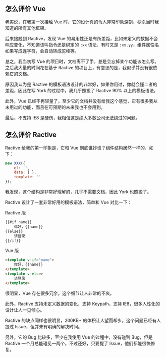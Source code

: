## 怎么评价 Vue

老实说，在我第一次接触 Vue 时，它的设计真的令人非常印象深刻，秒杀当时我知道的所有其他框架。

后来接触到 Ractive，发现 Vue 的易用性还是有所差距，比如未定义的数据不会响应变化，不知道该叫指令还是绑定的 `:xx` 语法，有时又是 `:xx.yy`，组件属性名如果写成连字符，会自动转成驼峰等。

总之，我当初写 Vue 的项目时，文档离不了手，总是会忘掉某个功能该怎么写。之后我大量的时间花在基于 Ractive 的项目上，有意思的是，我似乎并没有很依赖它的文档。

原因我认为是 Ractive 的模板语法设计的非常好，如果你用过，你就会懂二者的差距，因此在写 York 的过程中，我几乎照搬了 Ractive 90% 以上的模板语法。

此外，Vue 已经不再轻量了，至少它的文档并没有给我这个感觉，它有很多我从未用过的功能，而且在可预期的未来我也不会用到。

最后，不支持 IE8 是硬伤，我相信这是绝大多数公司无法绕过的问题。

## 怎么评价 Ractive

Ractive 给我的第一印象是，它和 Vue 到底谁抄谁？组件结构居然一样的，如下：

```javascript
new XXX({
    el: '',
    data: { },
    template: ''
});
```

我发现，这个结构是非常好理解的，几乎不需要文档，因此 York 也照搬了。

Ractive 设计了一套非常好用的模板语法，简单和 Vue 对比一下：

Ractive 版

```html
{{#if name}}
    你好，{{name}}
{{else}}
    请登录
{{/if}}
```

Vue 版

```html
<template v-if="name">
    你好，{{name}}
</template>
<template v-else>
    请登录
</template>
```

很明显，Vue 存在很多冗余，这个细节让人非常的不爽。

此外，Ractive 支持未定义数据的变化，支持 Keypath，支持 IE8，很多人性化的设计让人一见倾心。

Ractive 的缺点同样也很明显，200KB+ 的体积让人望而却步，这个问题已经有人提过 Issue，但并未有明确的解决时间。

另外，它的 Bug 比较多，至少在我使用 Vue 的过程中，没有碰到 Bug，但是 Ractive 一个月总能碰见一两个，不过还好，只要提了 Issue，他们都能很快修复。


